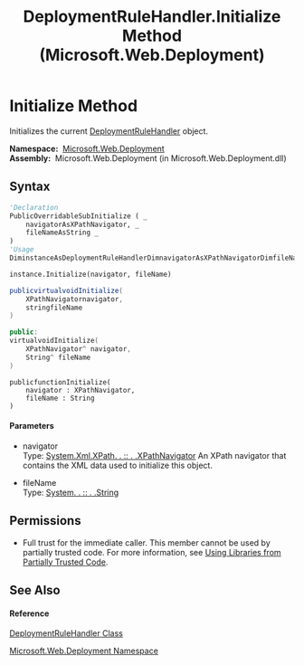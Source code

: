 ﻿---
title: DeploymentRuleHandler.Initialize Method  (Microsoft.Web.Deployment)
TOCTitle: Initialize Method
ms:assetid: M:Microsoft.Web.Deployment.DeploymentRuleHandler.Initialize(System.Xml.XPath.XPathNavigator,System.String)
ms:mtpsurl: https://msdn.microsoft.com/en-us/library/microsoft.web.deployment.deploymentrulehandler.initialize(v=VS.90)
ms:contentKeyID: 20209203
ms.date: 05/02/2012
mtps_version: v=VS.90
f1_keywords:
- Microsoft.Web.Deployment.DeploymentRuleHandler.Initialize
dev_langs:
- CSharp
- JScript
- VB
- c++
api_location:
- Microsoft.Web.Deployment.dll
api_name:
- Microsoft.Web.Deployment.DeploymentRuleHandler.Initialize
api_type:
- Managed
topic_type:
- apiref
- kbSyntax
product_family_name: VS
ROBOTS: INDEX,FOLLOW
---

# Initialize Method

Initializes the current [DeploymentRuleHandler](deploymentrulehandler-class-microsoft-web-deployment.md) object.

**Namespace:**  [Microsoft.Web.Deployment](microsoft-web-deployment-namespace.md)  
**Assembly:**  Microsoft.Web.Deployment (in Microsoft.Web.Deployment.dll)

## Syntax

``` vb
'Declaration
PublicOverridableSubInitialize ( _
    navigatorAsXPathNavigator, _
    fileNameAsString _
)
'Usage
DiminstanceAsDeploymentRuleHandlerDimnavigatorAsXPathNavigatorDimfileNameAsString

instance.Initialize(navigator, fileName)
```

``` csharp
publicvirtualvoidInitialize(
    XPathNavigatornavigator,
    stringfileName
)
```

``` c++
public:
virtualvoidInitialize(
    XPathNavigator^ navigator, 
    String^ fileName
)
```

``` jscript
publicfunctionInitialize(
    navigator : XPathNavigator, 
    fileName : String
)
```

#### Parameters

  - navigator  
    Type: [System.Xml.XPath. . :: . .XPathNavigator](https://msdn.microsoft.com/en-us/library/9x81sf5a\(v=vs.90\))  
    An XPath navigator that contains the XML data used to initialize this object.  

<!-- end list -->

  - fileName  
    Type: [System. . :: . .String](https://msdn.microsoft.com/en-us/library/s1wwdcbf\(v=vs.90\))  

## Permissions

  - Full trust for the immediate caller. This member cannot be used by partially trusted code. For more information, see [Using Libraries from Partially Trusted Code](https://msdn.microsoft.com/en-us/library/8skskf63\(v=vs.90\)).

## See Also

#### Reference

[DeploymentRuleHandler Class](deploymentrulehandler-class-microsoft-web-deployment.md)

[Microsoft.Web.Deployment Namespace](microsoft-web-deployment-namespace.md)

